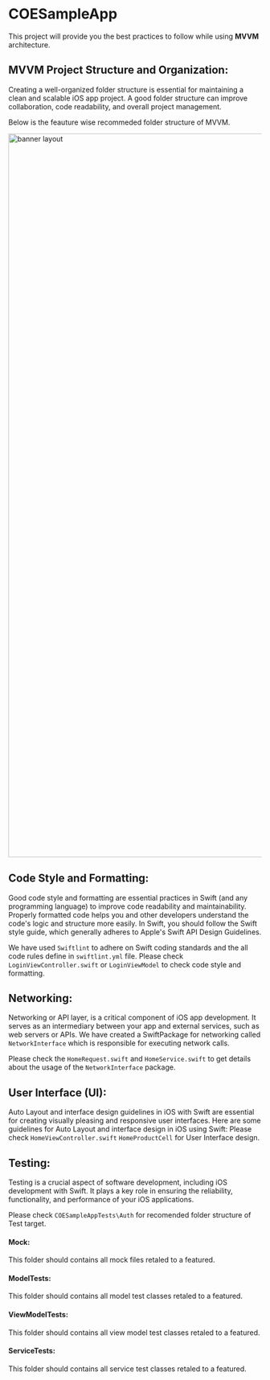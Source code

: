 # COESampleApp
This project will provide you the best practices to follow while using **MVVM** architecture.

## MVVM Project Structure and Organization:
Creating a well-organized folder structure is essential for maintaining a clean and scalable iOS app project.
A good folder structure can improve collaboration, code readability, and overall project management.

Below is the feauture wise recommeded folder structure of MVVM.

<img width="1440" alt="banner layout" src="https://i.postimg.cc/g2R5HCps/Screenshot-2023-11-28-at-12-40-14-PM.png">

## Code Style and Formatting:
Good code style and formatting are essential practices in Swift (and any programming language) to improve code readability and maintainability. Properly formatted code helps you and other developers understand the code's logic and structure more easily. In Swift, you should follow the Swift style guide, which generally adheres to Apple's Swift API Design Guidelines. 

We have used `Swiftlint` to adhere on Swift coding standards and the all code rules define in `swiftlint.yml` file. Please check `LoginViewController.swift` or `LoginViewModel` to check code style and formatting.

## Networking:

Networking or API layer, is a critical component of iOS app development. It serves as an intermediary between your app and external services, such as web servers or APIs.
We have created a SwiftPackage for networking called `NetworkInterface` which is responsible for executing network calls. 

Please check the  `HomeRequest.swift` and `HomeService.swift` to get details about the usage of the `NetworkInterface` package.

## User Interface (UI):
Auto Layout and interface design guidelines in iOS with Swift are essential for creating visually pleasing and responsive user interfaces. Here are some guidelines for Auto Layout and interface design in iOS using Swift: Please check `HomeViewController.swift` `HomeProductCell` for User Interface design.

## Testing:
Testing is a crucial aspect of software development, including iOS development with Swift. It plays a key role in ensuring the reliability, functionality, and performance of your iOS applications.

Please check `COESampleAppTests\Auth` for recomended folder structure of Test target. 

#### Mock:
This folder should contains all mock files retaled to a featured.

#### ModelTests:
This folder should contains all model test classes retaled to a featured.

#### ViewModelTests:
This folder should contains all view model test classes retaled to a featured.

#### ServiceTests:
This folder should contains all service test classes retaled to a featured.


